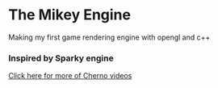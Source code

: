 # The Mikey Engine
Making my first game rendering engine with opengl and c++

### Inspired by Sparky engine
[Click here for more of Cherno videos](https://www.youtube.com/playlist?list=PLlrATfBNZ98fqE45g3jZA_hLGUrD4bo6_)
